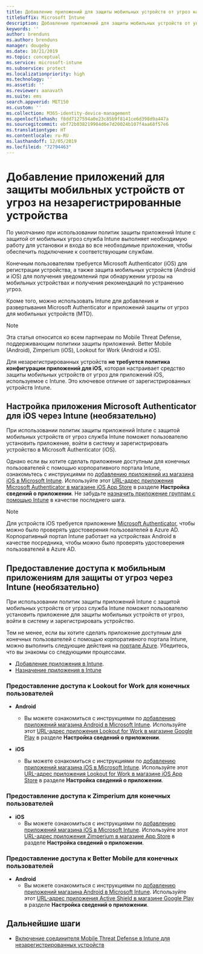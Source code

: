 ```yaml
---
title: Добавление приложений для защиты мобильных устройств от угроз на незарегистрированные устройства
titleSuffix: Microsoft Intune
description: Добавление приложений для защиты мобильных устройств от угроз на незарегистрированные устройства пользователями устройств.
keywords: ''
author: brenduns
ms.author: brenduns
manager: dougeby
ms.date: 10/21/2019
ms.topic: conceptual
ms.service: microsoft-intune
ms.subservice: protect
ms.localizationpriority: high
ms.technology: ''
ms.assetid: ''
ms.reviewer: aanavath
ms.suite: ems
search.appverid: MET150
ms.custom: ''
ms.collection: M365-identity-device-management
ms.openlocfilehash: f8dd7127594a0e23c85b9f8141ce6d398d9a447a
ms.sourcegitcommit: ebf72b038219904d6e7d20024b107f4aa68f57e6
ms.translationtype: HT
ms.contentlocale: ru-RU
ms.lasthandoff: 12/05/2019
ms.locfileid: "72794463"
---
```

# <a name="add-mobile-threat-defense-apps-to-unenrolled-devices"></a>Добавление приложений для защиты мобильных устройств от угроз на незарегистрированные устройства

По умолчанию при использовании политик защиты приложений Intune с защитой от мобильных угроз служба Intune выполняет необходимую работу для установки и входа во все необходимые приложения, чтобы обеспечить подключение к соответствующим службам.

Конечным пользователям требуется Microsoft Authenticator (iOS) для регистрации устройства, а также защита мобильных устройств (Android и iOS) для получения уведомлений при обнаружении угрозы на мобильных устройствах и получения рекомендаций по устранению угроз.

Кроме того, можно использовать Intune для добавления и развертывания Microsoft Authenticator и приложений защиты от угроз для мобильных устройств (MTD).

> [!NOTE] 
> Эта статья относится ко всем партнерам по Mobile Threat Defense, поддерживающим политики защиты приложений. Better Mobile (Android), Zimperium (iOS), Lookout for Work (Android и iOS).
> 
> Для незарегистрированных устройств **не требуется политика конфигурации приложений для iOS**, которая настраивает средство защиты мобильных устройств от угроз для приложений iOS, используемое с Intune. Это ключевое отличие от зарегистрированных устройств Intune. 

## <a name="configure-microsoft-authenticator-for-ios-via-intune-optional"></a>Настройка приложения Microsoft Authenticator для iOS через Intune (необязательно)
При использовании политик защиты приложений Intune с защитой мобильных устройств от угроз служба Intune поможет пользователю установить приложение, войти в систему и зарегистрировать устройство в Microsoft Authenticator (iOS).

Однако если вы хотите сделать приложение доступным для конечных пользователей с помощью корпоративного портала Intune, ознакомьтесь с инструкциями по [добавлению приложений из магазина iOS в Microsoft Intune](../apps/store-apps-ios.md). Используйте этот [URL-адрес приложения Microsoft Authenticator в магазине iOS App Store](https://itunes.apple.com/us/app/microsoft-authenticator/id983156458?mt=8) в разделе **Настройка сведений о приложении**. Не забудьте [назначить приложение группам с помощью Intune](../apps/apps-deploy.md) в качестве последнего шага.

> [!NOTE] 
> Для устройств iOS требуется приложение [Microsoft Authenticator](https://docs.microsoft.com/azure/multi-factor-authentication/end-user/microsoft-authenticator-app-how-to), чтобы можно было проверять удостоверения пользователей в Azure AD. Корпоративный портал Intune работает на устройствах Android в качестве посредника, чтобы можно было проверять удостоверения пользователей в Azure AD.

## <a name="making-mobile-threat-defense-apps-available-via-intune-optional"></a>Предоставление доступа к мобильным приложениям для защиты от угроз через Intune (необязательно)
При использовании политик защиты приложений Intune с защитой мобильных устройств от угроз служба Intune поможет пользователю установить приложение для защиты мобильных устройств от угроз, войти в систему и зарегистрировать устройство. 

Тем не менее, если вы хотите сделать приложение доступным для конечных пользователей с помощью корпоративного портала Intune, можно выполнить следующие действия на [портале Azure](https://portal.azure.com/). Убедитесь, что вы знакомы со следующими процессами.

- [Добавление приложения в Intune](../apps/apps-add.md).
- [Назначение приложения в Intune](../apps/apps-deploy.md)

### <a name="making-lookout-for-work-available-to-end-users"></a>Предоставление доступа к Lookout for Work для конечных пользователей
- **Android**  
  - Вы можете ознакомиться с инструкциями по [добавлению приложений магазина Android в Microsoft Intune](../apps/store-apps-android.md). Используйте этот [URL-адрес приложения Lookout for Work в магазине Google Play](https://play.google.com/store/apps/details?id=com.lookout.enterprise) в разделе **Настройка сведений о приложении**.

- **iOS**
  - Вы можете ознакомиться с инструкциями по [добавлению приложений магазина iOS в Microsoft Intune](../apps/store-apps-ios.md). Используйте этот [URL-адрес приложения Lookout for Work в магазине iOS App Store](https://itunes.apple.com/us/app/lookout-for-work/id997193468?mt=8) в разделе **Настройка сведений о приложении**.

<!-- ### Making Symantec Endpoint Protection Mobile available to end users
- **Android**
  - See the instructions for [adding Android store apps to Microsoft Intune](../apps/store-apps-android.md). When completing the **Configure app information** section, use this [SEP Mobile app store URL](https://play.google.com/store/apps/details?id=com.skycure.skycure). For **Minimum operating system**, select **Android 4.0 (Ice Cream Sandwich)**.

- **iOS**
  - See the instructions for [adding iOS store apps to Microsoft Intune](../apps/store-apps-ios.md). Use this [SEP Mobile - App Store URL](https://itunes.apple.com/us/app/skycure/id695620821?mt=8) when completing the **Configure app information** section.

### Making Check Point SandBlast Mobile available to end users
- **Android**  
  - See the instructions for [adding Android store apps to Microsoft Intune](../apps/store-apps-android.md). Use this [Check Point SandBlast Mobile - Play Store URL](https://play.google.com/store/apps/details?id=com.lacoon.security.fox) when completing the **Configure app information** section. 

- **iOS**
  - See the instructions for [adding iOS store apps to Microsoft Intune](../apps/store-apps-ios.md). Use this [Check Point SandBlast Mobile - App Store URL](https://apps.apple.com/us/app/sandblast-mobile-protect/id1006390797) when completing the **Configure app information** section. -->

### <a name="making-zimperium-available-to-end-users"></a>Предоставление доступа к Zimperium для конечных пользователей
<!-- - **Android**
  - See the instructions for [adding Android store apps to Microsoft Intune](../apps/store-apps-android.md). Use this [Zimperium - Play Store URL](https://play.google.com/store/apps/details?id=com.zimperium.zips&hl=en) when completing the **Configure app information** section. -->
- **iOS**
  - Вы можете ознакомиться с инструкциями по [добавлению приложений магазина iOS в Microsoft Intune](../apps/store-apps-ios.md). Используйте этот [URL-адрес приложения Zimperium в магазине App Store](https://itunes.apple.com/us/app/zimperium-zips/id1030924459?mt=8) в разделе **Настройка сведений о приложении**.
 
<!-- ### Making Pradeo available to end users
- **Android**
  - See the instructions for [adding Android store apps to Microsoft Intune](../apps/store-apps-android.md). Use this [Pradeo - Play Store URL](https://play.google.com/store/apps/details?id=net.pradeo.service&hl=en_US) when completing the **Configure app information** section.

- **iOS**
  - See the instructions for [adding iOS store apps to Microsoft Intune](../apps/store-apps-ios.md). Use this [Pradeo - App Store URL](https://itunes.apple.com/us/app/pradeo-agent/id547979360?mt=8) when completing the **Configure app information** section. -->

### <a name="making-better-mobile-available-to-end-users"></a>Предоставление доступа к Better Mobile для конечных пользователей 
- **Android**
  - Вы можете ознакомиться с инструкциями по [добавлению приложений магазина Android в Microsoft Intune](../apps/store-apps-android.md). Используйте этот [URL-адрес приложения Active Shield в магазине Google Play](https://play.google.com/store/apps/details?id=com.better.active.shield.enterprise) в разделе **Настройка сведений о приложении**.
<!-- - **iOS**
  - See the instructions for [adding iOS store apps to Microsoft Intune](../apps/store-apps-ios.md). Use this [ActiveShield - App Store URL](https://itunes.apple.com/us/app/activeshield/id980234260?mt=8&uo=4) when completing the **Configure app information** section. -->

<!-- ### Making Sophos available to end users
- **Android**
  - See the instructions for [adding Android store apps to Microsoft Intune](../apps/store-apps-android.md). Use this [Sophos - Play Store URL](https://play.google.com/store/apps/details?id=com.sophos.smsec) when completing the **Configure app information** section.

- **iOS**
  - See the instructions for [adding iOS store apps to Microsoft Intune](../apps/store-apps-ios.md). Use this [ActiveShield - App Store URL](https://itunes.apple.com/us/app/sophos-mobile-security/id1086924662?mt=8) when completing the **Configure app information** section.

### Making Wandera available to end users
- **Android**
  - See the instructions for [adding Android store apps to Microsoft Intune](../apps/store-apps-android.md). Use this [Wandera Mobile - Play Store URL](https://play.google.com/store/apps/details?id=com.wandera.android) when completing the **Configure app information** section. For **Minimum operating system**, select **Android 5.0**.

- **iOS**
  - See the instructions for [adding iOS store apps to Microsoft Intune](../apps/store-apps-ios.md). Use this [Wandera Mobile - - App Store URL](https://itunes.apple.com/app/wandera/id605469330) when completing the **Configure app information** section. -->

## <a name="next-steps"></a>Дальнейшие шаги  

- [Включение соединителя Mobile Threat Defense в Intune для незарегистрированных устройств](~/protect/mtd-enable-unenrolled-devices.md)

